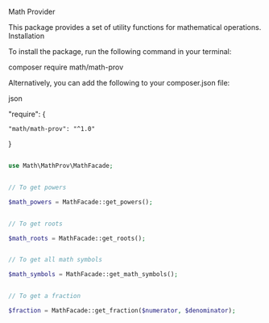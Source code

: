 Math Provider

This package provides a set of utility functions for mathematical operations.
Installation

To install the package, run the following command in your terminal:

composer require math/math-prov

Alternatively, you can add the following to your composer.json file:

json

"require": {

    "math/math-prov": "^1.0"

}

```php

use Math\MathProv\MathFacade;


// To get powers

$math_powers = MathFacade::get_powers();


// To get roots

$math_roots = MathFacade::get_roots();


// To get all math symbols

$math_symbols = MathFacade::get_math_symbols();


// To get a fraction

$fraction = MathFacade::get_fraction($numerator, $denominator);
